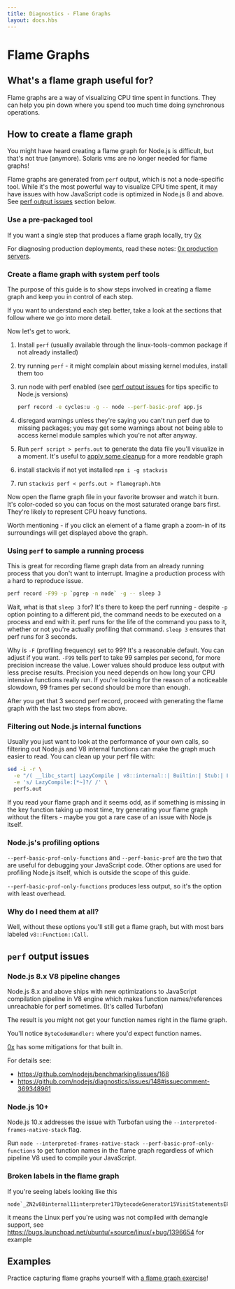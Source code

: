 ```yaml
---
title: Diagnostics - Flame Graphs
layout: docs.hbs
---
```


# Flame Graphs

## What's a flame graph useful for?

Flame graphs are a way of visualizing CPU time spent in functions. They can help you pin down where you spend too much time doing synchronous operations.

## How to create a flame graph

You might have heard creating a flame graph for Node.js is difficult, but that's not true (anymore).
Solaris vms are no longer needed for flame graphs!

Flame graphs are generated from `perf` output, which is not a node-specific tool. While it's the most powerful way to visualize CPU time spent, it may have issues with how JavaScript code is optimized in Node.js 8 and above. See [perf output issues](#perf-output-issues) section below.

### Use a pre-packaged tool

If you want a single step that produces a flame graph locally, try [0x](https://www.npmjs.com/package/0x)

For diagnosing production deployments, read these notes: [0x production servers][].

### Create a flame graph with system perf tools

The purpose of this guide is to show steps involved in creating a flame graph and keep you in control of each step.

If you want to understand each step better, take a look at the sections that follow where we go into more detail.

Now let's get to work.

1. Install `perf` (usually available through the linux-tools-common package if not already installed)
2. try running `perf` - it might complain about missing kernel modules, install them too
3. run node with perf enabled (see [perf output issues](#perf-output-issues) for tips specific to Node.js versions)

    ```bash
    perf record -e cycles:u -g -- node --perf-basic-prof app.js
    ```

4. disregard warnings unless they're saying you can't run perf due to missing packages; you may get some warnings about not being able to access kernel module samples which you're not after anyway.
5. Run `perf script > perfs.out` to generate the data file you'll visualize in a moment. It's useful to [apply some cleanup](#filtering-out-node-js-internal-functions) for a more readable graph
6. install stackvis if not yet installed `npm i -g stackvis`
7. run `stackvis perf < perfs.out > flamegraph.htm`

Now open the flame graph file in your favorite browser and watch it burn. It's color-coded so you can focus on the most saturated orange bars first. They're likely to represent CPU heavy functions.

Worth mentioning - if you click an element of a flame graph a zoom-in of its surroundings will get displayed above the graph.

### Using `perf` to sample a running process

This is great for recording flame graph data from an already running process that you don't want to interrupt. Imagine a production process with a hard to reproduce issue.

```bash
perf record -F99 -p `pgrep -n node` -g -- sleep 3
```

Wait, what is that `sleep 3` for? It's there to keep the perf running - despite `-p` option pointing to a different pid, the command needs to be executed on a process and end with it.
perf runs for the life of the command you pass to it, whether or not you're actually profiling that command. `sleep 3` ensures that perf runs for 3 seconds.

Why is `-F` (profiling frequency) set to 99? It's a reasonable default. You can adjust if you want.
`-F99` tells perf to take 99 samples per second, for more precision increase the value. Lower values should produce less output with less precise results. Precision you need depends on how long your CPU intensive functions really run. If you're looking for the reason of a noticeable slowdown, 99 frames per second should be more than enough.

After you get that 3 second perf record, proceed with generating the flame graph with the last two steps from above.

### Filtering out Node.js internal functions

Usually you just want to look at the performance of your own calls, so filtering out Node.js and V8 internal functions can make the graph much easier to read. You can clean up your perf file with:

```bash
sed -i -r \
  -e "/( __libc_start| LazyCompile | v8::internal::| Builtin:| Stub:| LoadIC:|\[unknown\]| LoadPolymorphicIC:)/d" \
  -e 's/ LazyCompile:[*~]?/ /' \
  perfs.out
```

If you read your flame graph and it seems odd, as if something is missing in the key function taking up most time, try generating your flame graph without the filters - maybe you got a rare case of an issue with Node.js itself.

### Node.js's profiling options

`--perf-basic-prof-only-functions` and `--perf-basic-prof` are the two that are useful for debugging your JavaScript code. Other options are used for profiling Node.js itself, which is outside the scope of this guide.

`--perf-basic-prof-only-functions` produces less output, so it's the option with least overhead.

### Why do I need them at all?

Well, without these options you'll still get a flame graph, but with most bars labeled `v8::Function::Call`.

## `perf` output issues

### Node.js 8.x V8 pipeline changes

Node.js 8.x and above ships with new optimizations to JavaScript compilation pipeline in V8 engine which makes function names/references unreachable for perf sometimes. (It's called Turbofan)

The result is you might not get your function names right in the flame graph.

You'll notice `ByteCodeHandler:` where you'd expect function names.

[0x](https://www.npmjs.com/package/0x) has some mitigations for that built in.

For details see:

* https://github.com/nodejs/benchmarking/issues/168
* https://github.com/nodejs/diagnostics/issues/148#issuecomment-369348961

### Node.js 10+

Node.js 10.x addresses the issue with Turbofan using the `--interpreted-frames-native-stack` flag.

Run `node --interpreted-frames-native-stack --perf-basic-prof-only-functions` to get function names in the flame graph regardless of which pipeline V8 used to compile your JavaScript.

### Broken labels in the flame graph

If you're seeing labels looking like this

```
node`_ZN2v88internal11interpreter17BytecodeGenerator15VisitStatementsEPNS0_8ZoneListIPNS0_9StatementEEE
```

it means the Linux perf you're using was not compiled with demangle support, see https://bugs.launchpad.net/ubuntu/+source/linux/+bug/1396654 for example

## Examples

Practice capturing flame graphs yourself with [a flame graph exercise](https://github.com/naugtur/node-example-flamegraph)!

[0x production servers]: https://github.com/davidmarkclements/0x/blob/master/docs/production-servers.md
